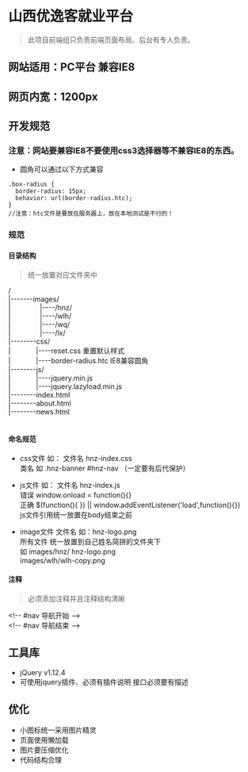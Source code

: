 # 山西优逸客就业平台
> 此项目前端组只负责前端页面布局、后台有专人负责。

## 网站适用：PC平台 兼容IE8
## 网页内宽：1200px
## 开发规范
### 注意：网站要兼容IE8不要使用css3选择器等不兼容IE8的东西。
* 圆角可以通过以下方式兼容

```
.box-radius {
  border-radius: 15px;
  behavior: url(border-radius.htc);
}
//注意：﻿﻿htc文件是要放在服务器上，放在本地测试是不行的！
```

### 规范
#### 目录结构
> 统一放置对应文件夹中

/<br>
|-------images/<br>
|&nbsp;&nbsp;&nbsp;&nbsp;&nbsp;&nbsp;&nbsp; &nbsp;&nbsp;&nbsp;&nbsp;&nbsp;&nbsp;&nbsp;|----/hnz/<br>
|&nbsp;&nbsp;&nbsp;&nbsp;&nbsp;&nbsp;&nbsp; &nbsp;&nbsp;&nbsp;&nbsp;&nbsp;&nbsp;&nbsp;|----/wlh/<br>
|&nbsp;&nbsp;&nbsp;&nbsp;&nbsp;&nbsp;&nbsp; &nbsp;&nbsp;&nbsp;&nbsp;&nbsp;&nbsp;&nbsp;|----/wq/<br>
|&nbsp;&nbsp;&nbsp;&nbsp;&nbsp;&nbsp;&nbsp; &nbsp;&nbsp;&nbsp;&nbsp;&nbsp;&nbsp;&nbsp;|----/lx/<br>
|--------css/<br>
|&nbsp;&nbsp;&nbsp;&nbsp;&nbsp;&nbsp;&nbsp; &nbsp;&nbsp;&nbsp;&nbsp;&nbsp;|----reset.css 重置默认样式<br>
|&nbsp;&nbsp;&nbsp;&nbsp;&nbsp;&nbsp;&nbsp; &nbsp;&nbsp;&nbsp;&nbsp;&nbsp;|----border-radius.htc IE8兼容圆角<br>
|--------js/<br>
|&nbsp;&nbsp;&nbsp;&nbsp;&nbsp;&nbsp;&nbsp; &nbsp;&nbsp;&nbsp;&nbsp;&nbsp;|----jquery.min.js<br>
|&nbsp;&nbsp;&nbsp;&nbsp;&nbsp;&nbsp;&nbsp; &nbsp;&nbsp;&nbsp;&nbsp;&nbsp;|----jquery.lazyload.min.js<br>
|--------index.html<br>
|--------about.html<br>
|--------news.html<br>
<br>
#### 命名规范
- css文件  如： 文件名  hnz-index.css  <br>
                类名 如 .hnz-banner  #hnz-nav （一定要有后代保护）
  
- js文件   如： 文件名  hnz-index.js  <br>
  错误 window.onload = function(){}  <br>
  正确 $(function(){ }) || window.addEventListener('load',function(){}) <br>
  js文件引用统一放置在body结束之前
- image文件
  文件名 如：hnz-logo.png<br/>
  所有文件 统一放置到自己姓名简拼的文件夹下<br/> 如   images/hnz/ hnz-logo.png<br/> images/wlh/wlh-copy.png

#### 注释
> 必须添加注释并且注释结构清晰

\<!-- #nav 导航开始  --\><br>
\<!-- #nav 导航结束  --\>

## 工具库
- jQuery v1.12.4
- 可使用jquery插件、必须有插件说明 接口必须要有描述

## 优化
- 小图标统一采用图片精灵
- 页面使用懒加载
- 图片要压缩优化
- 代码结构合理
